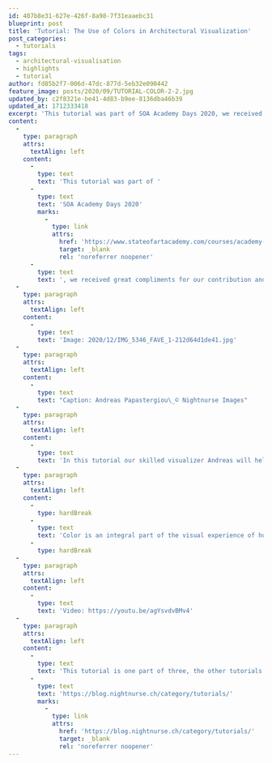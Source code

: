 ```yaml
---
id: 407b8e31-627e-426f-8a98-7f31eaaebc31
blueprint: post
title: 'Tutorial: The Use of Colors in Architectural Visualization'
post_categories:
  - tutorials
tags:
  - architectural-visualisation
  - highlights
  - tutorial
author: fd85b2f7-006d-47dc-877d-5eb32e090442
feature_image: posts/2020/09/TUTORIAL-COLOR-2-2.jpg
updated_by: c2f8321e-be41-4d83-b9ee-8136dba46b39
updated_at: 1712333418
excerpt: 'This tutorial was part of SOA Academy Days 2020, we received great compliments for our contribution and therefore we have chosen to share this video version on the image tutorial. '
content:
  -
    type: paragraph
    attrs:
      textAlign: left
    content:
      -
        type: text
        text: 'This tutorial was part of '
      -
        type: text
        text: 'SOA Academy Days 2020'
        marks:
          -
            type: link
            attrs:
              href: 'https://www.stateofartacademy.com/courses/academy-days-2020/'
              target: _blank
              rel: 'noreferrer noopener'
      -
        type: text
        text: ', we received great compliments for our contribution and therefore we have chosen to share this video version on the image tutorial.'
  -
    type: paragraph
    attrs:
      textAlign: left
    content:
      -
        type: text
        text: 'Image: 2020/12/IMG_5346_FAVE_1-212d64d1de41.jpg'
  -
    type: paragraph
    attrs:
      textAlign: left
    content:
      -
        type: text
        text: "Caption: Andreas Papastergiou\_© Nightnurse Images"
  -
    type: paragraph
    attrs:
      textAlign: left
    content:
      -
        type: text
        text: 'In this tutorial our skilled visualizer Andreas will help you get an understanding, or perfect, your image-making skills by explaining one of the most important aspects of computer-generated image-making: color.'
  -
    type: paragraph
    attrs:
      textAlign: left
    content:
      -
        type: hardBreak
      -
        type: text
        text: 'Color is an integral part of the visual experience of humans. Through color, we receive a wealth of information about light, materials, and textures, critical during our interaction with our environment. In our image-making context, color can either make or break a scene. Using it correctly can help us convey the intended mood and guide the viewer to what’s important. Using it wrongly can destroy continuity, impair realism, or otherwise disturb and confuse the viewer. In short, color can be considered our primary tool in creating a believable image.'
      -
        type: hardBreak
  -
    type: paragraph
    attrs:
      textAlign: left
    content:
      -
        type: text
        text: 'Video: https://youtu.be/agYsvdvBMv4'
  -
    type: paragraph
    attrs:
      textAlign: left
    content:
      -
        type: text
        text: 'This tutorial is one part of three, the other tutorials in this series about composition and values are available on our blog: '
      -
        type: text
        text: 'https://blog.nightnurse.ch/category/tutorials/'
        marks:
          -
            type: link
            attrs:
              href: 'https://blog.nightnurse.ch/category/tutorials/'
              target: _blank
              rel: 'noreferrer noopener'
---
```

